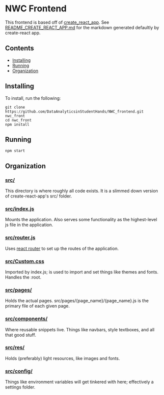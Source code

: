 # NWC Frontend
This frontend is based off of [create_react_app](https://create-react-app.dev/). See [README_CREATE_REACT_APP.md](README_CREATE_REACT_APP.md) for the markdown generated defaultly by create-react app.

## Contents
- [Installing](#installing)
- [Running](#running)
- [Organization](#organization)

## Installing <a id="installing"></a>
To install, run the following:

    git clone https://github.com/DataAnalyticsinStudentHands/NWC_frontend.git nwc_front
    cd nwc_front
    npm install

## Running <a id="running"></a>
    npm start

## Organization <a id="organization"></a>

### [src/](src/)
This directory is where roughly all code exists. It is a slimmed down version of create-react-app's src/ folder.

### [src/index.js](src/index.js)
Mounts the application. Also serves some functionality as the highest-level js file in the application.

### [src/router.js](src/router.js)
Uses [react router](https://reactrouter.com/web/guides/quick-start) to set up the routes of the application.

### [src/Custom.css](src/Custom.css)
Imported by index.js; is used to import and set things like themes and fonts. Handles the :root.

### [src/pages/](src/pages/)
Holds the actual pages. src/pages/{page_name}/{page_name}.js is the primary file of each given page.

### [src/components/](src/components/)
Where reusable snippets live. Things like navbars, style textboxes, and all that good stuff.

### [src/res/](src/res/)
Holds (preferably) light resources, like images and fonts.

### [src/config/](src/config/)
Things like environment variables will get tinkered with here; effectively a settings folder.